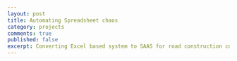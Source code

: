 ```yaml
---
layout: post
title: Automating Spreadsheet chaos
category: projects
comments: true
published: false
excerpt: Converting Excel based system to SAAS for road construction contractor
---
```


